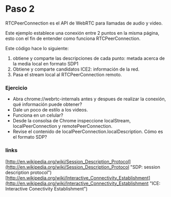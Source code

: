 Paso 2
=========

RTCPeerConnection es el API de WebRTC para llamadas de audio y video.

Este ejemplo establece una conexión entre 2 puntos en la misma página, esto con el fin de entender como funciona RTCPeerConnection.

Este código hace lo siguiente:

1. obtiene y comparte las descripciones de cada punto: metada acerca de la media local en formato SDP1
2. Obtiene y comparte candidatos ICE2: información de la red.  
3. Pasa el stream local al RTCPeerConnection remoto. 
   
### Ejercicio
* Abra chrome://webrtc-internals antes y despues de realizar la conexión, qué información puede obtener?
* Dale un poco de estilo a los videos.
* Funciona en un celular?
* Desde la consolsa de Chrome inspeccione localStream, localPeerConnection y remotePeerConnection.
* Revise el contenido de localPeerConnection.localDescription. Cómo es el formato SDP?

### links
[http://en.wikipedia.org/wiki/Session_Description_Protocol](http://en.wikipedia.org/wiki/Session_Description_Protocol "SDP: session description protocol")
[http://en.wikipedia.org/wiki/Interactive_Connectivity_Establishment](http://en.wikipedia.org/wiki/Interactive_Connectivity_Establishment "ICE: Interactive Conectivity Establishment")
